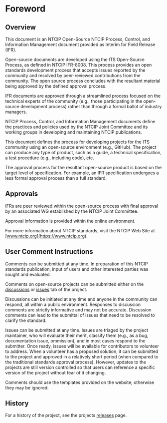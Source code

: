 # Foreword

## Overview

This document is an NTCIP Open-Source NTCIP
Process, Control, and Information Management document provided as Interim for Field Release (IFR).

Open-source documents are developed using the ITS Open-Source Process, as
defined in NTCIP IFR-8008. This process provides an open standards development
process that accepts issues reported by the community and resolved by
peer-reviewed contributions from the community. The open source process
concludes with the resultant material being approved by the defined approval
process.

IFR documents are approved through a streamlined process focused
on the technical experts of the community (e.g., those participating in the
open-source development process) rather than through a formal ballot of industry
managers.

NTCIP Process, Control, and Information Management documents define the
practices and policies used by the NTCIP Joint Committee and its working groups
in developing and maintaining NTCIP publications.

This document defines the process for developing projects for the ITS community
using an open-source environment (e.g., GitHub). The project can produce any
type of product, such as a guide, a technical specification, a test procedure
(e.g., including code), etc.

The approval process for the resultant open-source product is based on the
target level of specification. For example, an IFR specification undergoes a less formal approval process than a full standard.

## Approvals

IFRs are peer reviewed within the open-source process
with final approval by an associated WG established by the NTCIP Joint
Committee.

Approval information is provided within the online environment.

For more information about NTCIP standards, visit the NTCIP Web Site at
[www.ntcip.org](https://www.ntcip.org).

## User Comment Instructions

Comments can be submitted at any time. In preparation of this NTCIP standards
publication, input of users and other interested parties was sought and
evaluated.

Comments on open-source projects can be submitted either on the
[discussions](https://github.com/ite-org/NTCIP-8008/discussions)
or [issues](https://github.com/ite-org/NTCIP-8008/issues) tab of the
project.

Discussions can be initiated at any time and anyone in the community can
respond, all within a public environment. Responses to discussion comments are
strictly informative and may not be accurate. Discussion comments can lead to
the submittal of issues that need to be resolved to clarify the standard.

Issues can be submitted at any time. Issues are triaged by the project
maintainer, who will evaluate their merit, classify them (e.g., as a bug,
documentation issue, ommission), and in most cases respond to the submitter.
Once ready, issues will be available for contributors to volunteer to address.
When a volunteer has a proposed solution, it can be submitted to the project and
approved in a relatively short period (when compared to the traditional
standards approval process). However, updates to the projects are still version
controlled so that users can reference a specific version of the project without
fear of it changing.

Comments should use the templates provided on the website; otherwise they may be ignored.

## History

For a history of the project, see the projects
[releases](https://github.com/ite-org/ITS-open-source/releases) page.
